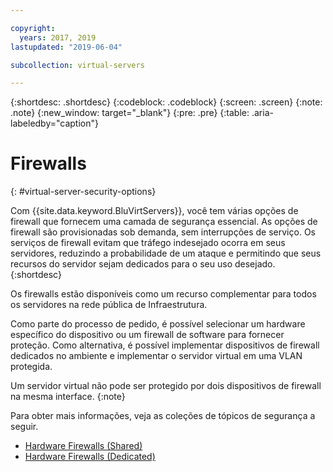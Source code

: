 ```yaml
---

copyright:
  years: 2017, 2019
lastupdated: "2019-06-04"

subcollection: virtual-servers

---
```


{:shortdesc: .shortdesc}
{:codeblock: .codeblock}
{:screen: .screen}
{:note: .note}
{:new_window: target="_blank"}
{:pre: .pre}
{:table: .aria-labeledby="caption"}


# Firewalls
{: #virtual-server-security-options}

Com {{site.data.keyword.BluVirtServers}}, você tem várias opções de firewall que fornecem uma camada de segurança essencial.  As opções de firewall são provisionadas sob demanda, sem interrupções de serviço. Os serviços de firewall evitam que tráfego indesejado ocorra em seus servidores, reduzindo a probabilidade de um ataque e permitindo que seus recursos do servidor sejam dedicados para o seu uso desejado.
{:shortdesc}

Os firewalls estão disponíveis como um recurso complementar para todos os servidores na rede pública de Infraestrutura.

Como parte do processo de pedido, é possível selecionar um hardware específico do dispositivo ou um firewall de software para fornecer proteção. Como alternativa, é possível implementar dispositivos de firewall dedicados no ambiente e implementar o servidor virtual em uma VLAN protegida.  

Um servidor virtual não pode ser protegido por dois dispositivos de firewall na mesma interface.
{:note}

Para obter mais informações, veja as coleções de tópicos de segurança a seguir.

* [Hardware Firewalls (Shared)](/docs/infrastructure/hardware-firewall-shared?topic=hardware-firewall-shared-about-hardware-firewall-shared-)
* [Hardware Firewalls (Dedicated)](/docs/infrastructure/hardware-firewall-dedicated?topic=hardware-firewall-dedicated-about-the-hardware-firewall-dedicated-)
